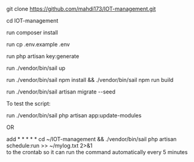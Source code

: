 git clone https://github.com/mahdi173/IOT-management.git

cd IOT-management

run composer install

run cp .env.example .env

run php artisan key:generate

run ./vendor/bin/sail up

run ./vendor/bin/sail npm install && ./vendor/bin/sail npm run build

run ./vendor/bin/sail artisan migrate --seed

To test the script:


run ./vendor/bin/sail php artisan app:update-modules

OR

add * * * * * cd ~/IOT-management && ./vendor/bin/sail php artisan schedule:run >> ~/mylog.txt 2>&1  
to the crontab so it can run the command automatically every 5 minutes